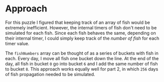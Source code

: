 # Approach

For this puzzle I figured that keeping track of an array of fish would be extremely inefficient. However, the internal timers of fish don't need to be simulated for each fish. Since each fish behaves the same, depending on their internal timer, I could simply keep track of the *number of fish* for each timer value.


The `fishNumbers` array can be thought of as a series of buckets with fish in each. Every day, I move all fish one bucket down the line. At the end of the day, all fish in bucket `0` go into bucket `6` and I add the same number of fish to bucket `8`. This approach works equally well for part 2, in which `256` days of fish propagation needed to be simulated.